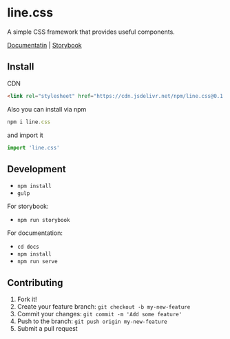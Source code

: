 # line.css

A simple CSS framework that provides useful components.

[Documentatin](https://dgknca.github.io/line.css/) | [Storybook](https://linecss.netlify.app/)

## Install

CDN

```html
<link rel="stylesheet" href="https://cdn.jsdelivr.net/npm/line.css@0.1.3/line.min.css"/>
```

Also you can install via npm

```js
npm i line.css
```

and import it

```js
import 'line.css' 
```

## Development

- `npm install`   
- `gulp`

For storybook:

- `npm run storybook`

For documentation:

- `cd docs`
- `npm install`
- `npm run serve`

## Contributing

1.  Fork it!
2.  Create your feature branch: `git checkout -b my-new-feature`
3.  Commit your changes: `git commit -m 'Add some feature'`
4.  Push to the branch: `git push origin my-new-feature`
5.  Submit a pull request
